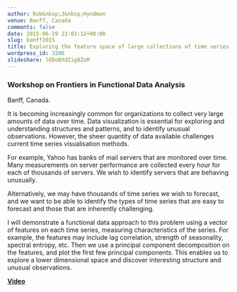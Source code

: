 ```yaml
---
author: Rob&nbsp;J&nbsp;Hyndman
venue: Banff, Canada
comments: false
date: 2015-06-29 23:01:12+00:00
slug: banff2015
title: Exploring the feature space of large collections of time series
wordpress_id: 3206
slideshare: l6DoBXdZig8ZoM
---
```


### **Work­shop on Fron­tiers in Func­tional Data Analy­sis**

Banff, Canada.

It is becoming increasingly common for organizations to collect very large amounts of data over time. Data visualization is essential for exploring and understanding structures and patterns, and to identify unusual observations. However, the sheer quantity of data available challenges current time series visualisation methods.

For example, Yahoo has banks of mail servers that are monitored over time. Many measurements on server performance are collected every hour for each of thousands of servers. We wish to identify servers that are behaving unusually.

Alternatively, we may have thousands of time series we wish to forecast, and we want to be able to identify the types of time series that are easy to forecast and those that are inherently challenging.

I will demonstrate a functional data approach to this problem using a vector of features on each time series, measuring characteristics of the series. For example, the features may include lag correlation, strength of seasonality, spectral entropy, etc. Then we use a principal component decomposition on the features, and plot the first few principal components. This enables us to explore a lower dimensional space and discover interesting structure and unusual observations.



**[Video](http://www.birs.ca/events/2015/5-day-workshops/15w5096/videos/watch/201506301041-Hyndman.html)**
